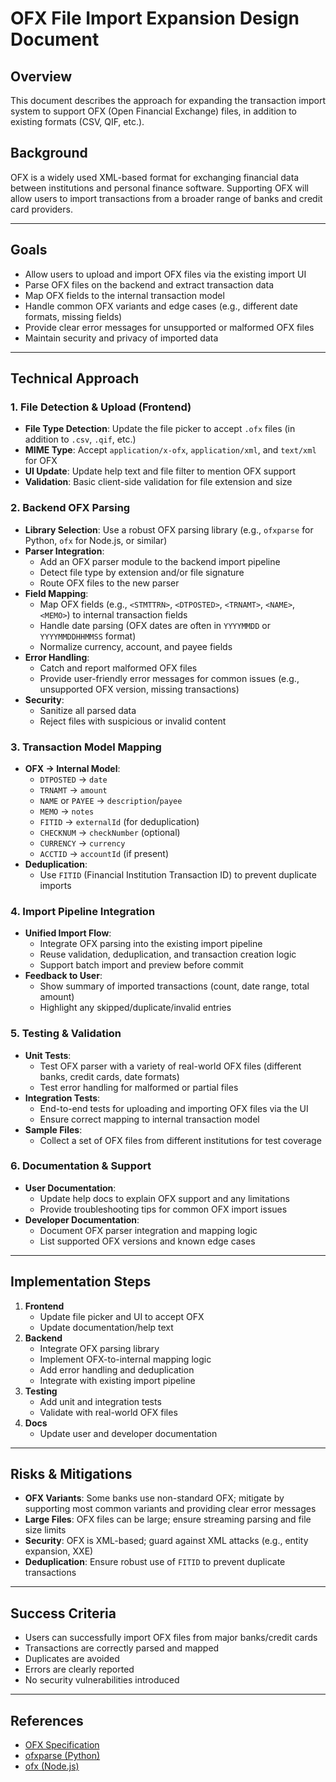 # OFX File Import Expansion Design Document

## Overview
This document describes the approach for expanding the transaction import system to support OFX (Open Financial Exchange) files, in addition to existing formats (CSV, QIF, etc.).

## Background
OFX is a widely used XML-based format for exchanging financial data between institutions and personal finance software. Supporting OFX will allow users to import transactions from a broader range of banks and credit card providers.

---

## Goals
- Allow users to upload and import OFX files via the existing import UI
- Parse OFX files on the backend and extract transaction data
- Map OFX fields to the internal transaction model
- Handle common OFX variants and edge cases (e.g., different date formats, missing fields)
- Provide clear error messages for unsupported or malformed OFX files
- Maintain security and privacy of imported data

---

## Technical Approach

### 1. File Detection & Upload (Frontend)
- **File Type Detection**: Update the file picker to accept `.ofx` files (in addition to `.csv`, `.qif`, etc.)
- **MIME Type**: Accept `application/x-ofx`, `application/xml`, and `text/xml` for OFX
- **UI Update**: Update help text and file filter to mention OFX support
- **Validation**: Basic client-side validation for file extension and size

### 2. Backend OFX Parsing
- **Library Selection**: Use a robust OFX parsing library (e.g., `ofxparse` for Python, `ofx` for Node.js, or similar)
- **Parser Integration**:
  - Add an OFX parser module to the backend import pipeline
  - Detect file type by extension and/or file signature
  - Route OFX files to the new parser
- **Field Mapping**:
  - Map OFX fields (e.g., `<STMTTRN>`, `<DTPOSTED>`, `<TRNAMT>`, `<NAME>`, `<MEMO>`) to internal transaction fields
  - Handle date parsing (OFX dates are often in `YYYYMMDD` or `YYYYMMDDHHMMSS` format)
  - Normalize currency, account, and payee fields
- **Error Handling**:
  - Catch and report malformed OFX files
  - Provide user-friendly error messages for common issues (e.g., unsupported OFX version, missing transactions)
- **Security**:
  - Sanitize all parsed data
  - Reject files with suspicious or invalid content

### 3. Transaction Model Mapping
- **OFX → Internal Model**:
  - `DTPOSTED` → `date`
  - `TRNAMT` → `amount`
  - `NAME` or `PAYEE` → `description`/`payee`
  - `MEMO` → `notes`
  - `FITID` → `externalId` (for deduplication)
  - `CHECKNUM` → `checkNumber` (optional)
  - `CURRENCY` → `currency`
  - `ACCTID` → `accountId` (if present)
- **Deduplication**:
  - Use `FITID` (Financial Institution Transaction ID) to prevent duplicate imports

### 4. Import Pipeline Integration
- **Unified Import Flow**:
  - Integrate OFX parsing into the existing import pipeline
  - Reuse validation, deduplication, and transaction creation logic
  - Support batch import and preview before commit
- **Feedback to User**:
  - Show summary of imported transactions (count, date range, total amount)
  - Highlight any skipped/duplicate/invalid entries

### 5. Testing & Validation
- **Unit Tests**:
  - Test OFX parser with a variety of real-world OFX files (different banks, credit cards, date formats)
  - Test error handling for malformed or partial files
- **Integration Tests**:
  - End-to-end tests for uploading and importing OFX files via the UI
  - Ensure correct mapping to internal transaction model
- **Sample Files**:
  - Collect a set of OFX files from different institutions for test coverage

### 6. Documentation & Support
- **User Documentation**:
  - Update help docs to explain OFX support and any limitations
  - Provide troubleshooting tips for common OFX import issues
- **Developer Documentation**:
  - Document OFX parser integration and mapping logic
  - List supported OFX versions and known edge cases

---

## Implementation Steps

1. **Frontend**
   - Update file picker and UI to accept OFX
   - Update documentation/help text
2. **Backend**
   - Integrate OFX parsing library
   - Implement OFX-to-internal mapping logic
   - Add error handling and deduplication
   - Integrate with existing import pipeline
3. **Testing**
   - Add unit and integration tests
   - Validate with real-world OFX files
4. **Docs**
   - Update user and developer documentation

---

## Risks & Mitigations
- **OFX Variants**: Some banks use non-standard OFX; mitigate by supporting most common variants and providing clear error messages
- **Large Files**: OFX files can be large; ensure streaming parsing and file size limits
- **Security**: OFX is XML-based; guard against XML attacks (e.g., entity expansion, XXE)
- **Deduplication**: Ensure robust use of `FITID` to prevent duplicate transactions

---

## Success Criteria
- Users can successfully import OFX files from major banks/credit cards
- Transactions are correctly parsed and mapped
- Duplicates are avoided
- Errors are clearly reported
- No security vulnerabilities introduced

---

## References
- [OFX Specification](https://www.ofx.net/downloads/OFX%202.2.pdf)
- [ofxparse (Python)](https://github.com/csingley/ofxparse)
- [ofx (Node.js)](https://www.npmjs.com/package/ofx) 